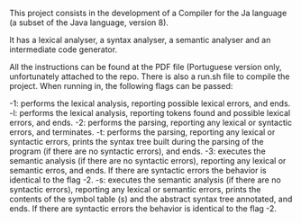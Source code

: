 This project consists in the development of a Compiler for the Ja language (a subset of the Java language, version 8).

It has a lexical analyser, a syntax analyser, a semantic analyser and an intermediate code generator.

All the instructions can be found at the PDF file (Portuguese version only, unfortunately attached to the repo.
There is also a run.sh file to compile the project.
When running in, the following flags can be passed:

-1: performs the lexical analysis, reporting possible lexical errors, and ends.
-l: performs the lexical analysis, reporting tokens found and possible lexical errors, and
ends.
-2: performs the parsing, reporting any lexical or syntactic errors, and terminates.
-t: performs the parsing, reporting any lexical or syntactic errors, prints the syntax tree built during the parsing of the program (if there are no syntactic errors), and ends.
-3: executes the semantic analysis (if there are no syntactic errors), reporting any lexical or semantic erros, and ends. If there are syntactic errors the behavior is identical to the flag -2.
-s: executes the semantic analysis (if there are no syntactic errors), reporting any lexical or semantic errors, prints the contents of the symbol table (s) and the abstract syntax tree annotated, and ends. If there are syntactic errors the behavior is identical to the flag -2.
